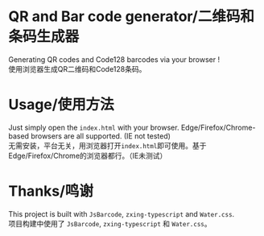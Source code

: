 # QR and Bar code generator/二维码和条码生成器
Generating QR codes and Code128 barcodes via your browser !<br>
使用浏览器生成QR二维码和Code128条码。
# Usage/使用方法
Just simply open the `index.html` with your browser. Edge/Firefox/Chrome-based browsers are all supported. (IE not tested)<br>
无需安装，平台无关，用浏览器打开`index.html`即可使用。基于Edge/Firefox/Chrome的浏览器都行。（IE未测试）
# Thanks/鸣谢
This project is built with `JsBarcode`, `zxing-typescript` and `Water.css`.<br>
项目构建中使用了 `JsBarcode`, `zxing-typescript` 和 `Water.css`。
